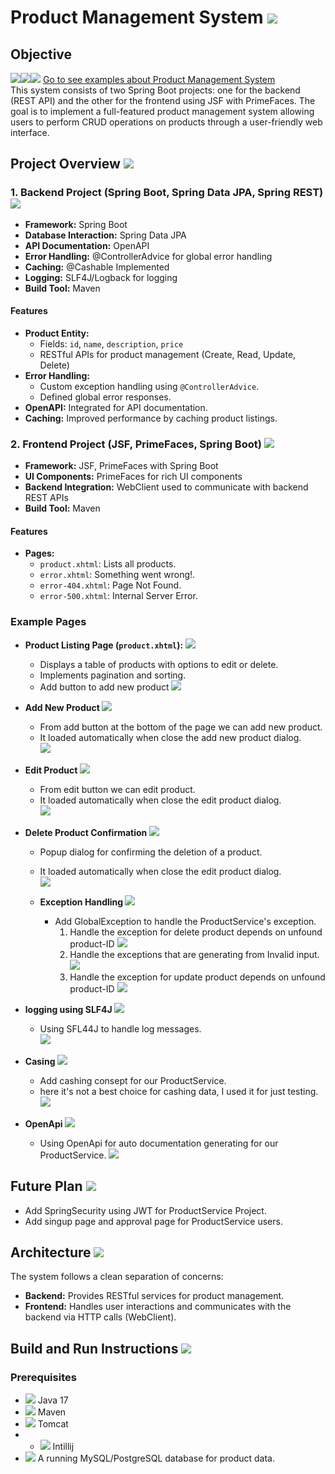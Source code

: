 # Product Management System ![](images/product-system.png)

## Objective
![](images/down-arrow.png)![](images/down-arrow.png)![](images/down-arrow.png)    [Go to see examples about Product Management System](#example-pages)  
This system consists of two Spring Boot projects: one for the backend (REST API) and the other for the frontend using JSF with PrimeFaces. The goal is to implement a full-featured product management system allowing users to perform CRUD operations on products through a user-friendly web interface.

## Project Overview ![](images/overview.png)

### 1. Backend Project (Spring Boot, Spring Data JPA, Spring REST) ![](images/backend.png)

- **Framework:** Spring Boot
- **Database Interaction:** Spring Data JPA
- **API Documentation:** OpenAPI
- **Error Handling:** @ControllerAdvice for global error handling
- **Caching:** @Cashable Implemented 
- **Logging:** SLF4J/Logback for logging
- **Build Tool:** Maven

#### Features

- **Product Entity:**
  - Fields: `id`, `name`, `description`, `price`
  - RESTful APIs for product management (Create, Read, Update, Delete)
- **Error Handling:**
  - Custom exception handling using `@ControllerAdvice`.
  - Defined global error responses.
- **OpenAPI:** Integrated for API documentation.
- **Caching:** Improved performance by caching product listings.

### 2. Frontend Project (JSF, PrimeFaces, Spring Boot) ![](images/frontend.png)

- **Framework:** JSF, PrimeFaces with Spring Boot
- **UI Components:** PrimeFaces for rich UI components
- **Backend Integration:** WebClient used to communicate with backend REST APIs
- **Build Tool:** Maven

#### Features

- **Pages:**
  - `product.xhtml`: Lists all products.
  - `error.xhtml`: Something went wrong!.
  - `error-404.xhtml`: Page Not Found.
  - `error-500.xhtml`: Internal Server Error.
  
### Example Pages

  - **Product Listing Page (`product.xhtml`): ![](images/check-list.png)**
    - Displays a table of products with options to edit or delete.
    - Implements pagination and sorting.
    - Add button to add new product
    ![](images/getAllProducts.png)
  - **Add New Product   ![](images/add-button.png)**
    - From add button at the bottom of the page we can add new product.  
    - It loaded automatically when close the add new product dialog.  
    ![](images/addProduct.png)

  - **Edit Product ![](images/edit-button.png)**
    - From edit button we can edit product.  
    - It loaded automatically when close the edit product dialog.  
    ![](images/editProduct.png)
    
- **Delete Product Confirmation ![](images/delete-button.png)**
    - Popup dialog for confirming the deletion of a product.
    - It loaded automatically when close the edit product dialog.  
    ![](images/deleteProduct.png)

  - **Exception Handling ![](images/exception-handling.png)**
    - Add GlobalException to handle the ProductService's exception.
      1. Handle the exception for delete product depends on unfound product-ID
        ![](images/product-not-found-delete.png)
      2. Handle the exceptions that are generating from Invalid input.
        ![](images/invalidate-inputs.png)
      1. Handle the exception for update product depends on unfound product-ID
        ![](images/product-not-found-update.png)
- **logging using SLF4J ![](images/log-icon.png)**
    - Using SFL44J to handle log messages.  
    ![](images/log.png)

- **Casing ![](images/cash-icon.png)**
    - Add cashing consept for our ProductService.
    - here it's not a best choice for cashing data, I used it for just testing.
    ![](images/cash.png)

- **OpenApi ![](images/documentation-api.png)**
  - Using OpenApi for auto documentation generating for our ProductService.
    ![](images/open-api.png)
    
## Future Plan ![](images/future.png)
- Add SpringSecurity using JWT for ProductService Project.
- Add singup page and approval page for ProductService users.
## Architecture ![](images/architecture.png)

The system follows a clean separation of concerns:

- **Backend:** Provides RESTful services for product management.
- **Frontend:** Handles user interactions and communicates with the backend via HTTP calls (WebClient).

## Build and Run Instructions ![](images/build-tool.png)

### Prerequisites

- ![](images/java.png) Java 17
- ![](images/build.png) Maven
- ![](images/server.png) Tomcat
- - ![](images/build.png) Intillij
- ![](images/database.png) A running MySQL/PostgreSQL database for product data.
